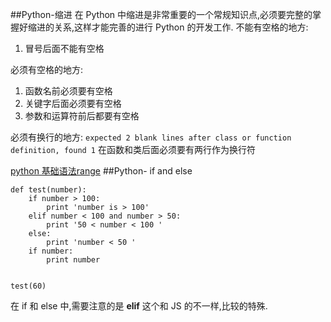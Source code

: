 ##Python-缩进
在 Python 中缩进是非常重要的一个常规知识点,必须要完整的掌握好缩进的关系,这样才能完善的进行 Python 的开发工作.
不能有空格的地方:
1. 冒号后面不能有空格

必须有空格的地方:
1. 函数名前必须要有空格
2. 关键字后面必须要有空格
3. 参数和运算符前后都要有空格

必须有换行的地方:
`expected 2 blank lines after class or function definition, found 1`
在函数和类后面必须要有两行作为换行符

[python 基础语法range](https://docs.pythontab.com/python/python2.7/controlflow.html#range)
##Python- if and else


```
def test(number):
    if number > 100:
        print 'number is > 100'
    elif number < 100 and number > 50:
        print '50 < number < 100 '
    else:
        print 'number < 50 '
    if number:
        print number


test(60)

```
在 if 和 else 中,需要注意的是 **elif** 这个和 JS 的不一样,比较的特殊.